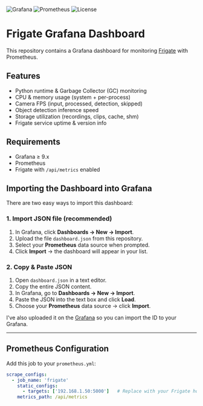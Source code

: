 ![Grafana](https://img.shields.io/badge/Grafana-Dashboard-F46800?logo=grafana&logoColor=white)
![Prometheus](https://img.shields.io/badge/Prometheus-Metrics-E6522C?logo=prometheus&logoColor=white)
![License](https://img.shields.io/badge/License-MIT-green.svg)

# Frigate Grafana Dashboard

This repository contains a Grafana dashboard for monitoring [Frigate](https://github.com/blakeblackshear/frigate) with Prometheus.

## Features
- Python runtime & Garbage Collector (GC) monitoring
- CPU & memory usage (system + per-process)
- Camera FPS (input, processed, detection, skipped)
- Object detection inference speed
- Storage utilization (recordings, clips, cache, shm)
- Frigate service uptime & version info

## Requirements
- Grafana ≥ 9.x
- Prometheus
- Frigate with `/api/metrics` enabled

## Importing the Dashboard into Grafana

There are two easy ways to import this dashboard:

### 1. Import JSON file (recommended)
1. In Grafana, click **Dashboards → New → Import**.  
2. Upload the file `dashboard.json` from this repository.  
3. Select your **Prometheus** data source when prompted.  
4. Click **Import** → the dashboard will appear in your list.

### 2. Copy & Paste JSON
1. Open `dashboard.json` in a text editor.  
2. Copy the entire JSON content.  
3. In Grafana, go to **Dashboards → New → Import**.  
4. Paste the JSON into the text box and click **Load**.  
5. Choose your **Prometheus** data source → click **Import**.

I've also uploaded it on the [Grafana](https://grafana.com/grafana/dashboards/24165) so you can import the ID to your Grafana.

---

## Prometheus Configuration
Add this job to your `prometheus.yml`:

```yaml
scrape_configs:
  - job_name: 'frigate'
    static_configs:
      - targets: ['192.168.1.50:5000']   # Replace with your Frigate host:port
    metrics_path: /api/metrics
